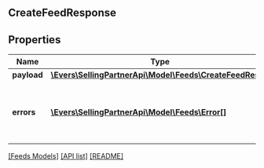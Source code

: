 ## CreateFeedResponse

## Properties

Name | Type | Description | Notes
------------ | ------------- | ------------- | -------------
**payload** | [**\Evers\SellingPartnerApi\Model\Feeds\CreateFeedResult**](CreateFeedResult.md) |  | [optional]
**errors** | [**\Evers\SellingPartnerApi\Model\Feeds\Error[]**](Error.md) | A list of error responses returned when a request is unsuccessful. | [optional]

[[Feeds Models]](../) [[API list]](../../Api) [[README]](../../../README.md)
